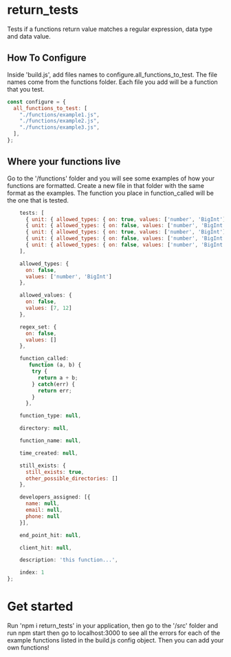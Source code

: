 # return_tests

Tests if a functions return value matches a regular expression, data type and data value.

## How To Configure

Inside 'build.js', add files names to configure.all_functions_to_test. The file names come from the functions folder. Each file you add will be a function that you test.

```js
const configure = {
  all_functions_to_test: [
    "./functions/example1.js",
    "./functions/example2.js",
    "./functions/example3.js",
  ],
};
```

## Where your functions live

Go to the '/functions' folder and you will see some examples of how your functions are formatted. Create a new file in that folder with the same format as the examples. The function you place in function_called will be the one that is tested.

```js
    tests: [
      { unit: { allowed_types: { on: true, values: ['number', 'BigInt'] }, allowed_values: { on: false, values: [7, 12] }, regex_set: { on: false, values: [] } }, index_of_set: 1, a: 2, b: 5, c: 77 },
      { unit: { allowed_types: { on: false, values: ['number', 'BigInt'] }, allowed_values: { on: false, values: [7, 12] }, regex_set: { on: false, values: [] } }, index_of_set: 2, a: 2, b: 5, c: 77 },
      { unit: { allowed_types: { on: true, values: ['number', 'BigInt'] }, allowed_values: { on: false, values: [7, 12] }, regex_set: { on: false, values: [] } }, index_of_set: 3, a: 'hello world', b: 5, c: 77 },
      { unit: { allowed_types: { on: false, values: ['number', 'BigInt'] }, allowed_values: { on: false, values: [7, 12] }, regex_set: { on: false, values: [] } }, index_of_set: 4, a: 2, b: 5, c: 77 },
      { unit: { allowed_types: { on: false, values: ['number', 'BigInt'] }, allowed_values: { on: false, values: [7, 12] }, regex_set: { on: false, values: [] } }, index_of_set: 5, a: 2, b: 5, c: 77 }
    ],

    allowed_types: {
      on: false,
      values: ['number', 'BigInt']
    },

    allowed_values: {
      on: false,
      values: [7, 12]
    },

    regex_set: {
      on: false,
      values: []
    },

    function_called:
       function (a, b) {
        try {
          return a + b;
        } catch(err) {
          return err;
        }
      },

    function_type: null,

    directory: null,

    function_name: null,

    time_created: null,

    still_exists: {
      still_exists: true,
      other_possible_directories: []
    },

    developers_assigned: [{
      name: null,
      email: null,
      phone: null
    }],

    end_point_hit: null,

    client_hit: null,

    description: 'this function...',

    index: 1
};
```

# Get started

Run 'npm i return_tests' in your application, then go to the '/src' folder and run npm start then go to localhost:3000 to see all the errors for each of the example functions listed in the build.js config object. Then you can add your own functions!
